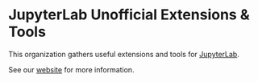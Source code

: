 # JupyterLab Unofficial Extensions & Tools

This organization gathers useful extensions and tools for [JupyterLab](https://jupyterlab.readthedocs.io/en/stable/).

See our [website](https://jupyterlab-contrib.github.io/) for more information.
